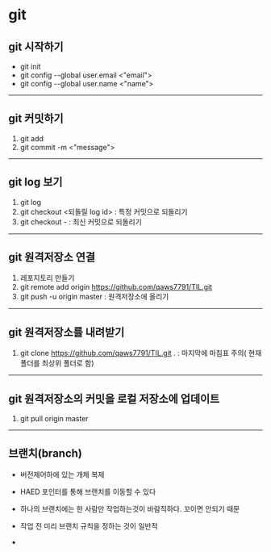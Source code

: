 # git

## git 시작하기

- git init
- git config --global user.email <"email">
- git config --global user.name <"name">

------

## git 커밋하기

1. git add <file>
2. git commit -m <"message">

------

## git log 보기

1. git log
2. git checkout <되돌릴 log id> : 특정 커밋으로 되돌리기
3. git checkout - : 최신 커밋으로 되돌리기

------

## git 원격저장소 연결

1. 레포지토리 만들기
2. git remote add origin https://github.com/qaws7791/TIL.git
3. git push -u origin master : 원격저장소에 올리기

------

## git 원격저장소를 내려받기

1. git clone https://github.com/qaws7791/TIL.git . : 마지막에 마침표 주의( 현재 폴더를 최상위 폴더로 함)

------

## git 원격저장소의 커밋을 로컬 저장소에 업데이트

1. git pull origin master

------

## 브랜치(branch)

- 버전제어하에 있는 개체 복제
- HAED 포인터를 통해 브랜치를 이동할 수 있다

- 하나의 브랜치에는 한 사람만 작업하는것이 바람직하다. 꼬이면 안되기 때문
- 작업 전 미리 브랜치 규칙을 정하는 것이 일반적
- 